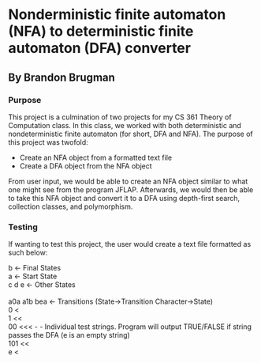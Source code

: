 # Nonderministic finite automaton (NFA) to deterministic finite automaton (DFA) converter
## By Brandon Brugman

### Purpose
This project is a culmination of two projects for my CS 361 Theory of Computation class. In this class, we worked with both deterministic and nondeterministic finite automaton (for short, DFA and NFA). The purpose of this project was twofold:

- Create an NFA object from a formatted text file
- Create a DFA object from the NFA object

From user input, we would be able to create an NFA object similar to what one might see from the program JFLAP. Afterwards, we would then be able to take this NFA object and convert it to a DFA using depth-first search, collection classes, and polymorphism. 

### Testing

If wanting to test this project, the user would create a text file formatted as such below:


b                   <- Final States\
a                   <- Start State\
c d e               <- Other States\
\
a0a a1b bea         <- Transitions (State->Transition Character->State)\
0                   < \
1                   << \
00                  <<< - - Individual test strings. Program will output TRUE/FALSE if string passes the DFA (e is an empty string) \
101                 <<  
e                   <
